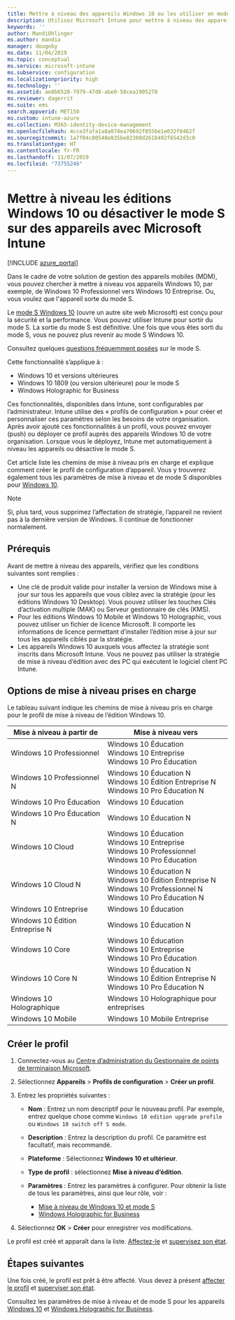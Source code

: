 ```yaml
---
title: Mettre à niveau des appareils Windows 10 ou les utiliser en mode S – Microsoft Intune – Azure | Microsoft Docs
description: Utilisez Microsoft Intune pour mettre à niveau des appareils Windows 10 vers une autre édition ou activer le mode S. Les administrateurs peuvent utiliser un profil de configuration d’appareil pour mettre à niveau Windows 10 Professionnel vers Windows 10 Entreprise et désactiver le mode S. Découvrez les chemins de mise à niveau pris en charge pour Windows 10 Professionnel, Édition N, Éducation, Cloud, Entreprise, Standard, Holographique et Mobile.
keywords: ''
author: MandiOhlinger
ms.author: mandia
manager: dougeby
ms.date: 11/04/2019
ms.topic: conceptual
ms.service: microsoft-intune
ms.subservice: configuration
ms.localizationpriority: high
ms.technology: ''
ms.assetid: ae8b6528-7979-47d8-abe0-58cea1905270
ms.reviewer: dagerrit
ms.suite: ems
search.appverid: MET150
ms.custom: intune-azure
ms.collection: M365-identity-device-management
ms.openlocfilehash: 4cce3fafa1a8a074ea70692f855be1e032f0462f
ms.sourcegitcommit: 1a7f04c80548e035be82308d2618492f6542d3c0
ms.translationtype: HT
ms.contentlocale: fr-FR
ms.lasthandoff: 11/07/2019
ms.locfileid: "73755246"
---
```

# <a name="upgrade-windows-10-editions-or-switch-out-of-s-mode-on-devices-using-microsoft-intune"></a>Mettre à niveau les éditions Windows 10 ou désactiver le mode S sur des appareils avec Microsoft Intune

[!INCLUDE [azure_portal](../includes/azure_portal.md)]

Dans le cadre de votre solution de gestion des appareils mobiles (MDM), vous pouvez chercher à mettre à niveau vos appareils Windows 10, par exemple, de Windows 10 Professionnel vers Windows 10 Entreprise. Ou, vous voulez que l'appareil sorte du mode S.

Le [mode S Windows 10](https://support.microsoft.com/help/4456067/windows-10-switch-out-of-s-mode) (ouvre un autre site web Microsoft) est conçu pour la sécurité et la performance. Vous pouvez utiliser Intune pour sortir du mode S. La sortie du mode S est définitive. Une fois que vous êtes sorti du mode S, vous ne pouvez plus revenir au mode S Windows 10.

Consultez quelques [questions fréquemment posées](https://support.microsoft.com/help/4020089/windows-10-in-s-mode-faq) sur le mode S.

Cette fonctionnalité s’applique à :

- Windows 10 et versions ultérieures
- Windows 10 1809 (ou version ultérieure) pour le mode S
- Windows Holographic for Business

Ces fonctionnalités, disponibles dans Intune, sont configurables par l’administrateur. Intune utilise des « profils de configuration » pour créer et personnaliser ces paramètres selon les besoins de votre organisation. Après avoir ajouté ces fonctionnalités à un profil, vous pouvez envoyer (push) ou déployer ce profil auprès des appareils Windows 10 de votre organisation. Lorsque vous le déployez, Intune met automatiquement à niveau les appareils ou désactive le mode S.

Cet article liste les chemins de mise à niveau pris en charge et explique comment créer le profil de configuration d’appareil. Vous y trouverez également tous les paramètres de mise à niveau et de mode S disponibles pour [Windows 10](edition-upgrade-windows-settings.md).

> [!NOTE]
> Si, plus tard, vous supprimez l’affectation de stratégie, l’appareil ne revient pas à la dernière version de Windows. Il continue de fonctionner normalement.

## <a name="prerequisites"></a>Prérequis

Avant de mettre à niveau des appareils, vérifiez que les conditions suivantes sont remplies :

- Une clé de produit valide pour installer la version de Windows mise à jour sur tous les appareils que vous ciblez avec la stratégie (pour les éditions Windows 10 Desktop). Vous pouvez utiliser les touches Clés d’activation multiple (MAK) ou Serveur gestionnaire de clés (KMS).
- Pour les éditions Windows 10 Mobile et Windows 10 Holographic, vous pouvez utiliser un fichier de licence Microsoft. Il comporte les informations de licence permettant d’installer l’édition mise à jour sur tous les appareils ciblés par la stratégie.
- Les appareils Windows 10 auxquels vous affectez la stratégie sont inscrits dans Microsoft Intune. Vous ne pouvez pas utiliser la stratégie de mise à niveau d’édition avec des PC qui exécutent le logiciel client PC Intune.

## <a name="supported-upgrade-paths"></a>Options de mise à niveau prises en charge

Le tableau suivant indique les chemins de mise à niveau pris en charge pour le profil de mise à niveau de l’édition Windows 10.

| Mise à niveau à partir de | Mise à niveau vers |
|---|---|
| Windows 10 Professionnel | Windows 10 Éducation <br/>Windows 10 Entreprise <br/>Windows 10 Pro Éducation |
| Windows 10 Professionnel N | Windows 10 Éducation N <br/>Windows 10 Édition Entreprise N <br/>Windows 10 Pro Éducation N | 
| Windows 10 Pro Éducation | Windows 10 Éducation | 
| Windows 10 Pro Éducation N | Windows 10 Éducation N |
| Windows 10 Cloud | Windows 10 Éducation <br/>Windows 10 Entreprise <br/>Windows 10 Professionnel <br/>Windows 10 Pro Éducation | 
| Windows 10 Cloud N | Windows 10 Éducation N <br/>Windows 10 Édition Entreprise N <br/>Windows 10 Professionnel N <br/>Windows 10 Pro Éducation N | 
| Windows 10 Entreprise | Windows 10 Éducation | 
| Windows 10 Édition Entreprise N | Windows 10 Éducation N | 
| Windows 10 Core | Windows 10 Éducation <br/>Windows 10 Entreprise <br/>Windows 10 Pro Éducation | 
| Windows 10 Core N | Windows 10 Éducation N <br/>Windows 10 Édition Entreprise N <br/>Windows 10 Pro Éducation N | 
| Windows 10 Holographique | Windows 10 Holographique pour entreprises |
| Windows 10 Mobile | Windows 10 Mobile Entreprise |

<!--The following table provides information about the supported upgrade paths for Windows 10 editions in this policy:

![supported](./media/edition-upgrade-configure-windows-10/check_grn.png)  (X) = not supported    
![unsupported](./media/edition-upgrade-configure-windows-10/x_blk.png)    (green checkmark) = supported    

|Upgrade from edition\Upgrade to edition|Education|Education N|Pro Education|Pro Education N|Enterprise|Enterprise N|Professional|Professional N|Mobile Enterprise|Holographic for Business|
|--------|--------|--------|--------|--------|--------|--------|--------|--------|--------|--------|--------|
|Pro|![supported](./media/edition-upgrade-configure-windows-10/check_grn.png)|![unsupported](./media/edition-upgrade-configure-windows-10/x_blk.png)|![supported](./media/edition-upgrade-configure-windows-10/check_grn.png)|![unsupported](./media/edition-upgrade-configure-windows-10/x_blk.png)|![supported](./media/edition-upgrade-configure-windows-10/check_grn.png)|![unsupported](./media/edition-upgrade-configure-windows-10/x_blk.png)|![unsupported](./media/edition-upgrade-configure-windows-10/x_blk.png)|![unsupported](./media/edition-upgrade-configure-windows-10/x_blk.png)|![unsupported](./media/edition-upgrade-configure-windows-10/x_blk.png)|![unsupported](./media/edition-upgrade-configure-windows-10/x_blk.png)|
|Pro N|![unsupported](./media/edition-upgrade-configure-windows-10/x_blk.png)|![supported](./media/edition-upgrade-configure-windows-10/check_grn.png)|![unsupported](./media/edition-upgrade-configure-windows-10/x_blk.png)|![supported](./media/edition-upgrade-configure-windows-10/check_grn.png)|![unsupported](./media/edition-upgrade-configure-windows-10/x_blk.png)|![supported](./media/edition-upgrade-configure-windows-10/check_grn.png)|![unsupported](./media/edition-upgrade-configure-windows-10/x_blk.png)|![unsupported](./media/edition-upgrade-configure-windows-10/x_blk.png)|![unsupported](./media/edition-upgrade-configure-windows-10/x_blk.png)|![unsupported](./media/edition-upgrade-configure-windows-10/x_blk.png)|
|Pro Education|![supported](./media/edition-upgrade-configure-windows-10/check_grn.png)|![unsupported](./media/edition-upgrade-configure-windows-10/x_blk.png)|![unsupported](./media/edition-upgrade-configure-windows-10/x_blk.png)|![unsupported](./media/edition-upgrade-configure-windows-10/x_blk.png)|![unsupported](./media/edition-upgrade-configure-windows-10/x_blk.png)|![unsupported](./media/edition-upgrade-configure-windows-10/x_blk.png)|![unsupported](./media/edition-upgrade-configure-windows-10/x_blk.png)|![unsupported](./media/edition-upgrade-configure-windows-10/x_blk.png)|![unsupported](./media/edition-upgrade-configure-windows-10/x_blk.png)|![unsupported](./media/edition-upgrade-configure-windows-10/x_blk.png)|
|Pro Education N|![unsupported](./media/edition-upgrade-configure-windows-10/x_blk.png)|![supported](./media/edition-upgrade-configure-windows-10/check_grn.png)|![unsupported](./media/edition-upgrade-configure-windows-10/x_blk.png)|![unsupported](./media/edition-upgrade-configure-windows-10/x_blk.png)|![unsupported](./media/edition-upgrade-configure-windows-10/x_blk.png)|![unsupported](./media/edition-upgrade-configure-windows-10/x_blk.png)|![unsupported](./media/edition-upgrade-configure-windows-10/x_blk.png)|![unsupported](./media/edition-upgrade-configure-windows-10/x_blk.png)|![unsupported](./media/edition-upgrade-configure-windows-10/x_blk.png)|![unsupported](./media/edition-upgrade-configure-windows-10/x_blk.png)|
|Cloud|![supported](./media/edition-upgrade-configure-windows-10/check_grn.png)|![unsupported](./media/edition-upgrade-configure-windows-10/x_blk.png)|![supported](./media/edition-upgrade-configure-windows-10/check_grn.png)|![unsupported](./media/edition-upgrade-configure-windows-10/x_blk.png)|![supported](./media/edition-upgrade-configure-windows-10/check_grn.png)|![unsupported](./media/edition-upgrade-configure-windows-10/x_blk.png)|![supported](./media/edition-upgrade-configure-windows-10/check_grn.png)|![unsupported](./media/edition-upgrade-configure-windows-10/x_blk.png)|![unsupported](./media/edition-upgrade-configure-windows-10/x_blk.png)|![unsupported](./media/edition-upgrade-configure-windows-10/x_blk.png)|
|Cloud N|![unsupported](./media/edition-upgrade-configure-windows-10/x_blk.png)|![supported](./media/edition-upgrade-configure-windows-10/check_grn.png)|![unsupported](./media/edition-upgrade-configure-windows-10/x_blk.png)|![supported](./media/edition-upgrade-configure-windows-10/check_grn.png)|![unsupported](./media/edition-upgrade-configure-windows-10/x_blk.png)|![supported](./media/edition-upgrade-configure-windows-10/check_grn.png)|![unsupported](./media/edition-upgrade-configure-windows-10/x_blk.png)|![supported](./media/edition-upgrade-configure-windows-10/check_grn.png)|![unsupported](./media/edition-upgrade-configure-windows-10/x_blk.png)|![unsupported](./media/edition-upgrade-configure-windows-10/x_blk.png)|
|Enterprise|![supported](./media/edition-upgrade-configure-windows-10/check_grn.png)|![unsupported](./media/edition-upgrade-configure-windows-10/x_blk.png)|![unsupported](./media/edition-upgrade-configure-windows-10/x_blk.png)|![unsupported](./media/edition-upgrade-configure-windows-10/x_blk.png)|![unsupported](./media/edition-upgrade-configure-windows-10/x_blk.png)|![unsupported](./media/edition-upgrade-configure-windows-10/x_blk.png)|![unsupported](./media/edition-upgrade-configure-windows-10/x_blk.png)|![unsupported](./media/edition-upgrade-configure-windows-10/x_blk.png)|![unsupported](./media/edition-upgrade-configure-windows-10/x_blk.png)|![unsupported](./media/edition-upgrade-configure-windows-10/x_blk.png)|
|Enterprise N|![unsupported](./media/edition-upgrade-configure-windows-10/x_blk.png)|![supported](./media/edition-upgrade-configure-windows-10/check_grn.png)|![unsupported](./media/edition-upgrade-configure-windows-10/x_blk.png)|![unsupported](./media/edition-upgrade-configure-windows-10/x_blk.png)|![unsupported](./media/edition-upgrade-configure-windows-10/x_blk.png)|![unsupported](./media/edition-upgrade-configure-windows-10/x_blk.png)|![unsupported](./media/edition-upgrade-configure-windows-10/x_blk.png)|![unsupported](./media/edition-upgrade-configure-windows-10/x_blk.png)|![unsupported](./media/edition-upgrade-configure-windows-10/x_blk.png)|![unsupported](./media/edition-upgrade-configure-windows-10/x_blk.png)|
|Core|![supported](./media/edition-upgrade-configure-windows-10/check_grn.png)|![unsupported](./media/edition-upgrade-configure-windows-10/x_blk.png)|![supported](./media/edition-upgrade-configure-windows-10/check_grn.png)|![unsupported](./media/edition-upgrade-configure-windows-10/x_blk.png)|![unsupported](./media/edition-upgrade-configure-windows-10/x_blk.png)|![unsupported](./media/edition-upgrade-configure-windows-10/x_blk.png)|![unsupported](./media/edition-upgrade-configure-windows-10/x_blk.png)|![unsupported](./media/edition-upgrade-configure-windows-10/x_blk.png)|![unsupported](./media/edition-upgrade-configure-windows-10/x_blk.png)|![unsupported](./media/edition-upgrade-configure-windows-10/x_blk.png)|
|Core N|![unsupported](./media/edition-upgrade-configure-windows-10/x_blk.png)|![supported](./media/edition-upgrade-configure-windows-10/check_grn.png)|![unsupported](./media/edition-upgrade-configure-windows-10/x_blk.png)|![supported](./media/edition-upgrade-configure-windows-10/check_grn.png)|![unsupported](./media/edition-upgrade-configure-windows-10/x_blk.png)|![unsupported](./media/edition-upgrade-configure-windows-10/x_blk.png)|![unsupported](./media/edition-upgrade-configure-windows-10/x_blk.png)|![unsupported](./media/edition-upgrade-configure-windows-10/x_blk.png)|![unsupported](./media/edition-upgrade-configure-windows-10/x_blk.png)|![unsupported](./media/edition-upgrade-configure-windows-10/x_blk.png)|
|Mobile|![unsupported](./media/edition-upgrade-configure-windows-10/x_blk.png)|![unsupported](./media/edition-upgrade-configure-windows-10/x_blk.png)|![unsupported](./media/edition-upgrade-configure-windows-10/x_blk.png)|![unsupported](./media/edition-upgrade-configure-windows-10/x_blk.png)|![unsupported](./media/edition-upgrade-configure-windows-10/x_blk.png)|![unsupported](./media/edition-upgrade-configure-windows-10/x_blk.png)|![unsupported](./media/edition-upgrade-configure-windows-10/x_blk.png)|![unsupported](./media/edition-upgrade-configure-windows-10/x_blk.png)|![supported](./media/edition-upgrade-configure-windows-10/check_grn.png)|![unsupported](./media/edition-upgrade-configure-windows-10/x_blk.png)|
|Holographic|![unsupported](./media/edition-upgrade-configure-windows-10/x_blk.png)|![unsupported](./media/edition-upgrade-configure-windows-10/x_blk.png)|![unsupported](./media/edition-upgrade-configure-windows-10/x_blk.png)|![unsupported](./media/edition-upgrade-configure-windows-10/x_blk.png)|![unsupported](./media/edition-upgrade-configure-windows-10/x_blk.png)|![unsupported](./media/edition-upgrade-configure-windows-10/x_blk.png)|![unsupported](./media/edition-upgrade-configure-windows-10/x_blk.png)|![unsupported](./media/edition-upgrade-configure-windows-10/x_blk.png)|![unsupported](./media/edition-upgrade-configure-windows-10/x_blk.png)|![supported](./media/edition-upgrade-configure-windows-10/check_grn.png) -->

## <a name="create-the-profile"></a>Créer le profil

1. Connectez-vous au [Centre d’administration du Gestionnaire de points de terminaison Microsoft](https://go.microsoft.com/fwlink/?linkid=2109431).
2. Sélectionnez **Appareils** > **Profils de configuration** > **Créer un profil**.
3. Entrez les propriétés suivantes :

    - **Nom** : Entrez un nom descriptif pour le nouveau profil. Par exemple, entrez quelque chose comme `Windows 10 edition upgrade profile` ou `Windows 10 switch off S mode`.
    - **Description** : Entrez la description du profil. Ce paramètre est facultatif, mais recommandé.
    - **Plateforme** : Sélectionnez **Windows 10 et ultérieur**.
    - **Type de profil** : sélectionnez **Mise à niveau d’édition**.
    - **Paramètres** : Entrez les paramètres à configurer. Pour obtenir la liste de tous les paramètres, ainsi que leur rôle, voir :

        - [Mise à niveau de Windows 10 et mode S](edition-upgrade-windows-settings.md)
        - [Windows Holographic for Business](holographic-upgrade.md)

4. Sélectionnez **OK** > **Créer** pour enregistrer vos modifications.

Le profil est créé et apparaît dans la liste. [Affectez-le](device-profile-assign.md) et [supervisez son état](device-profile-monitor.md).

## <a name="next-steps"></a>Étapes suivantes

Une fois créé, le profil est prêt à être affecté. Vous devez à présent [affecter le profil](device-profile-assign.md) et [superviser son état](device-profile-monitor.md).

Consultez les paramètres de mise à niveau et de mode S pour les appareils [Windows 10](edition-upgrade-windows-settings.md) et [Windows Holographic for Business](holographic-upgrade.md).
